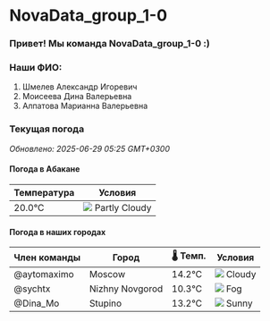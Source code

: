 # NovaData_group_1-0
### Привет! Мы команда NovaData_group_1-0 :)

### Наши ФИО:
1. Шмелев Александр Игоревич
2. Моисеева Дина Валерьевна
3. Алпатова Марианна Валерьевна

### Текущая погода
<!-- WEATHER:START -->
_Обновлено: 2025-06-29 05:25 GMT+0300_

#### Погода в Абакане

| Температура | Условия |
|-------------|----------|
| 20.0°C     | ![](https://cdn.weatherapi.com/weather/64x64/day/116.png) Partly Cloudy |

#### Погода в наших городах

| Член команды  | Город               | 🌡️ Темп.  | Условия          |
|---------------|---------------------|-----------|--------------------|
| @aytomaximo    | Moscow              |   14.2°C | ![](https://cdn.weatherapi.com/weather/64x64/day/119.png) Cloudy       |
| @sychtx        | Nizhny Novgorod     |   10.3°C | ![](https://cdn.weatherapi.com/weather/64x64/day/248.png) Fog          |
| @Dina_Mo       | Stupino             |   13.2°C | ![](https://cdn.weatherapi.com/weather/64x64/day/113.png) Sunny        |

<!-- WEATHER:END -->
